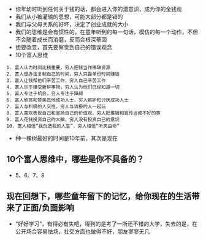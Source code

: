 - 你年幼时听到任何关于钱的话，都会进入你的潜意识，成为你的金钱观
- 我们从小被灌输的思想，可能大部分都是错的
- 我们与父母关系的好坏，决定了创业成就的大小
- 我们的思维是会有惯性的，在童年听到的每一句话，模仿的每一个动作，不但不会随着成长而消磨，反而会根深蒂固
- 想要改变，首先要察觉到自己的错误观念
- 10个富人思维
```
1. 富人认为时间比钱重要，穷人把钱当作稀缺资源
2. 富人想办法复制自己的时间，穷人只靠单份时间赚钱
3. 富人让钱帮他们辛苦工作，穷人自己辛苦工作
4. 富人乐于接受新鲜事物，穷人认为他们已经知道一切
5. 富人专注于机会，穷人专注于障碍
6. 富人欣赏和赞美其他成功人士，穷人嫉妒和讨厌成功人士
7. 富人与积极的人交往，穷人与消极的人一起玩
8. 富人喜欢表现自己和宣扬自己的价值观，穷人把推销和宣传当成不好的事
9. 富人花钱投资自己的大脑，穷人没有投资自己的意识
10. 富人相信“我创造我的人生”，穷人相信“听天由命”
```
- 种一棵树最好的时间是10年前，其次是现在

## 10个富人思维中，哪些是你不具备的？
- 5、6、7、8

## 现在回想下，哪些童年留下的记忆，给你现在的生活带来了正面/负面影响
- “好好学习”，有得必有失吧，得到的是考了一所还不错的大学，失去的是，在公开场合容易怯场，社交方面也做得不好，朋友寥寥无几